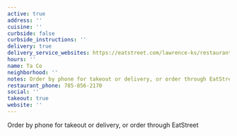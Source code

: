 ```yaml
---
active: true
address: ''
cuisine: ''
curbside: false
curbside_instructions: ''
delivery: true
delivery_service_websites: https://eatstreet.com/lawrence-ks/restaurants/taco-lawrence
hours: ''
name: Ta Co
neighborhood: ''
notes: Order by phone for takeout or delivery, or order through EatStreet
restaurant_phone: 785-856-2170
social: ''
takeout: true
website: ''
---
```


Order by phone for takeout or delivery, or order through EatStreet